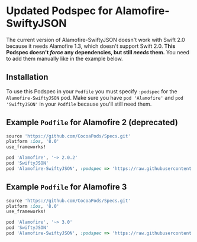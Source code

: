 Updated Podspec for Alamofire-SwiftyJSON
==============
The current version of Alamofire-SwiftyJSON doesn't work with Swift 2.0 because it needs Alamofire 1.3, which doesn't support Swift 2.0. **This Podspec doesn't *force* any dependencies, but still *needs* them.** You need to add them manually like in the example below.

## Installation
To use this Podspec in your `Podfile` you must specify `:podspec` for the `Alamofire-SwiftyJSON` pod.
Make sure you have `pod 'Alamofire'` and `pod 'SwiftyJSON'` in your `Podfile` because you'll still need them.

## Example `Podfile` for Alamofire 2 (deprecated)
```ruby
source 'https://github.com/CocoaPods/Specs.git'
platform :ios, '8.0'
use_frameworks!

pod 'Alamofire', '~> 2.0.2'
pod 'SwiftyJSON'
pod 'Alamofire-SwiftyJSON', :podspec => 'https://raw.githubusercontent.com/pdutourgeerling/Alamofire-SwiftyJSON-Podspec/master/Alamofire-SwiftyJSON.podspec'
```

## Example `Podfile` for Alamofire 3
```ruby
source 'https://github.com/CocoaPods/Specs.git'
platform :ios, '8.0'
use_frameworks!

pod 'Alamofire', '~> 3.0'
pod 'SwiftyJSON'
pod 'Alamofire-SwiftyJSON', :podspec => 'https://raw.githubusercontent.com/pdutourgeerling/Alamofire-SwiftyJSON-Podspec/master/Alamofire3-SwiftyJSON.podspec'
```